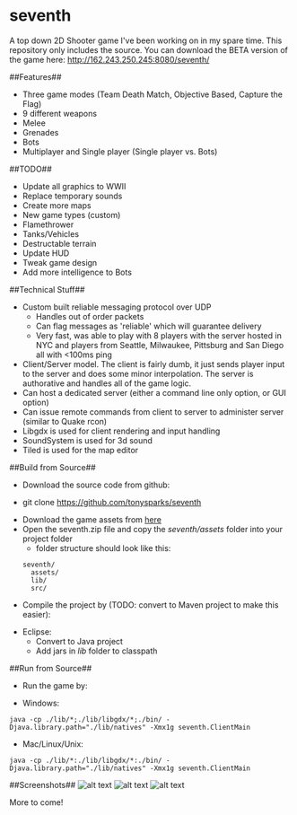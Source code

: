 seventh
=======

A top down 2D Shooter game I've been working on in my spare time.  This repository only includes the source.  You can download the BETA version of the game here: http://162.243.250.245:8080/seventh/

##Features##
* Three game modes (Team Death Match, Objective Based, Capture the Flag)
* 9 different weapons
* Melee
* Grenades
* Bots
* Multiplayer and Single player (Single player vs. Bots)

##TODO##
* Update all graphics to WWII
* Replace temporary sounds
* Create more maps
* New game types (custom)
* Flamethrower
* Tanks/Vehicles
* Destructable terrain
* Update HUD
* Tweak game design
* Add more intelligence to Bots

##Technical Stuff##
* Custom built reliable messaging protocol over UDP
  - Handles out of order packets 
  - Can flag messages as 'reliable' which will guarantee delivery
  - Very fast, was able to play with 8 players with the server hosted in NYC and players from Seattle, Milwaukee, Pittsburg and San Diego all with <100ms ping
* Client/Server model.  The client is fairly dumb, it just sends player input to the server and does some minor interpolation.  The server is authorative and handles all of the game logic.
* Can host a dedicated server (either a command line only option, or GUI option)
* Can issue remote commands from client to server to administer server (similar to Quake rcon)
* Libgdx is used for client rendering and input handling
* SoundSystem is used for 3d sound
* Tiled is used for the map editor

##Build from Source##
* Download the source code from github:
 - git clone https://github.com/tonysparks/seventh
* Download the game assets from [here](https://dl.dropboxusercontent.com/u/11954191/seventh.zip) 
* Open the seventh.zip file and copy the *seventh/assets* folder into your project folder
  - folder structure should look like this:
  ```
  seventh/
    assets/
    lib/
    src/
  ```
* Compile the project by (TODO: convert to Maven project to make this easier):
 - Eclipse:
    - Convert to Java project
    - Add jars in *lib* folder to classpath


##Run from Source##
* Run the game by:
 - Windows:
 ```
 java -cp ./lib/*;./lib/libgdx/*;./bin/ -Djava.library.path="./lib/natives" -Xmx1g seventh.ClientMain
 ```
 - Mac/Linux/Unix:
 ```
 java -cp ./lib/*:./lib/libgdx/*:./bin/ -Djava.library.path="./lib/natives" -Xmx1g seventh.ClientMain
 ```



 
 
##Screenshots##
![alt text](http://i.imgur.com/Y8bV3jM.png "Title Screen")
![alt text](http://i.imgur.com/PgQNj1W.png "In Game")
![alt text](http://i.imgur.com/BW2Txym.png "In Game #2")

More to come!
